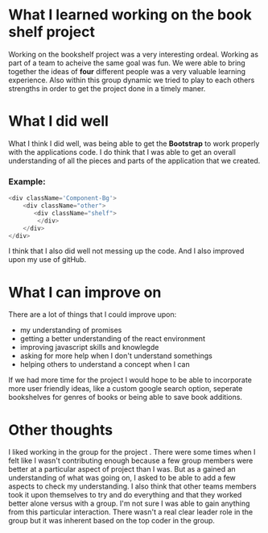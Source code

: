 <!-- Write a short retrospective about what you accomplished during your time working on this project. What you think you did well in and what you could have improved on as well as any other thoughts. Once you've completed it upload it to your class assignment github repo as a markdown file. -->

# What I learned working on the book shelf project #

Working on the bookshelf project was a very interesting ordeal. Working as part of a team to acheive the same goal was fun. We were able to bring together the ideas of **four** different people was a very valuable learning experience. Also within this group dynamic we tried to play to each others strengths in order to get the project done in a timely maner. 

# What I did well #

What I think I did well, was being able to get the **Bootstrap** to work properly with the applications code. I do think that I was able to get an overall understanding of all the pieces and parts of the application that we created. 

### **Example:** ###
``` javascript
<div className='Component-Bg'>
    <div className="other">
       <div className="shelf">
        </div>
    </div>
</div>                        
```
I think that I also did well not messing up the code. And I also improved upon my use of gitHub.

# What I can improve on #

There are a lot of things that I could improve upon:  
* my understanding of promises
* getting a better understanding of the react environment
* improving javascript skills and knowlegde
* asking for more help when I don't understand somethings
* helping others to understand a concept when I can

If we had more time for the project I would hope to be able to incorporate more user friendly ideas, like a custom google search option, seperate bookshelves for genres of books or being able to save book additions.

# Other thoughts #

I liked working in the group  for the project . There were some times when I felt like I wasn't contributing enough because a few group members were better at a particular aspect of project than I was. But as a gained an understanding of what was going on, I asked to be able to add a few aspects to check my understanding. I also think that other teams members took it upon themselves to try and do everything and that they worked better alone versus with a group. I'm not sure I was able to gain anything from this particular interaction. There wasn't a real clear leader role in the group but it was inherent based on the top coder in the group.